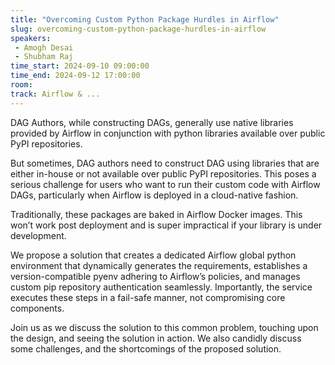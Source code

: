 ```yaml
---
title: "Overcoming Custom Python Package Hurdles in Airflow"
slug: overcoming-custom-python-package-hurdles-in-airflow
speakers:
 - Amogh Desai
 - Shubham Raj
time_start: 2024-09-10 09:00:00
time_end: 2024-09-12 17:00:00
room: 
track: Airflow & ...
---
```


DAG Authors, while constructing DAGs, generally use native libraries provided by Airflow in conjunction with python libraries available over public PyPI repositories.
 
 
 
 But sometimes, DAG authors need to construct DAG using libraries that are either in-house or not available over public PyPI repositories. This poses a serious challenge for users who want to run their custom code with Airflow DAGs, particularly when Airflow is deployed in a cloud-native fashion.
 
 
 
 Traditionally, these packages are baked in Airflow Docker images. This won’t work post deployment and is super impractical if your library is under development.
 
 
 
 We propose a solution that creates a dedicated Airflow global python environment that dynamically generates the requirements, establishes a version-compatible pyenv adhering to Airflow’s policies, and manages custom pip repository authentication seamlessly. Importantly, the service executes these steps in a fail-safe manner, not compromising core components.
 
 
 
 Join us as we discuss the solution to this common problem, touching upon the design, and seeing the solution in action. We also candidly discuss some challenges, and the shortcomings of the proposed solution.